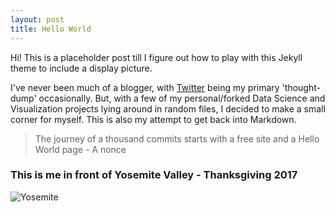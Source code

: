 ```yaml
---
layout: post
title: Hello World
---
```



Hi! This is a placeholder post till I figure out how to play with this Jekyll theme to include a display picture.

I've never been much of a blogger, with [Twitter](https://twitter.com/xrinivasan) being my primary 'thought-dump' occasionally. But, with a few of my personal/forked Data Science and Visualization projects lying around in random files, I decided to make a small corner for myself. This is also my attempt to get back into Markdown.

> The journey of a thousand commits starts with a free site and a Hello World page - A nonce

### This is me in front of Yosemite Valley - Thanksgiving 2017

![Yosemite]({{site.url}}/IMG_7508.JPG)

